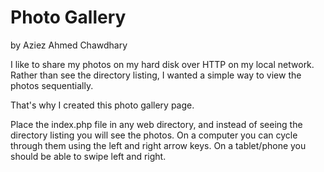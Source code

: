 Photo Gallery
=============

by Aziez Ahmed Chawdhary

I like to share my photos on my hard disk over HTTP on my local network.
Rather than see the directory listing, I wanted a simple way to view the photos sequentially.

That's why I created this photo gallery page.

Place the index.php file in any web directory, and instead of seeing the directory listing you will see the photos.
On a computer you can cycle through them using the left and right arrow keys.
On a tablet/phone you should be able to swipe left and right.
